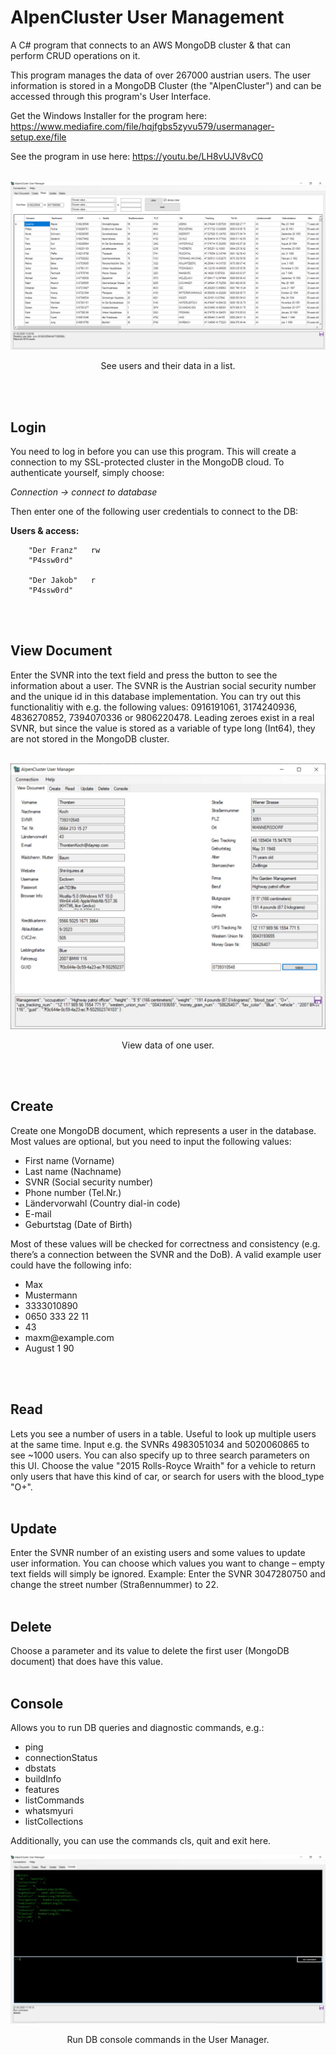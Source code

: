 # AlpenCluster User Management
A C# program that connects to an AWS MongoDB cluster &amp; that can perform CRUD operations on it.

This program manages the data of over 267000 austrian users. The user information is stored in a MongoDB Cluster (the "AlpenCluster") and can be accessed through this program's User Interface. 

Get the Windows Installer for the program here: https://www.mediafire.com/file/hqjfgbs5zyvu579/usermanager-setup.exe/file

See the program in use here: https://youtu.be/LH8vUJV8vC0
<br><br>

![User list](screenshot/aum-scr1.jpg?raw=true "User list")
<p align="center">See users and their data in a list.</p>
<br><br>

<h2>Login</h2>

You need to log in before you can use this program. This will create a connection to my SSL-protected cluster in the MongoDB cloud. To authenticate yourself, simply choose:

<i>Connection -> connect to database</i>

Then enter one of the following user credentials to connect to the DB:
        
<b>Users & access:</b>

        "Der Franz"   rw
        "P4ssw0rd"

        "Der Jakob"   r
        "P4ssw0rd"
<br><br>


<h2>View Document</h2>
Enter the SVNR into the text field and press the button to see the information about a user. The SVNR is the Austrian social security number and the unique id in this database implementation. 
You can try out this functionalitiy with e.g. the following values: 0916191061, 3174240936, 4836270852, 7394070336 or 9806220478. 
Leading zeroes exist in a real SVNR, but since the value is stored as a variable of type long (Int64), they are not stored in the MongoDB cluster.
<br><br>

![View user](screenshot/aum-scr3.jpg?raw=true "View user")
<p align="center">View data of one user.</p>
<br><br>

<h2>Create</h2>
Create one MongoDB document, which represents a user in the database. Most values are optional, but you need to input the following values:

<ul>
  <li>First name (Vorname)</li>
  <li>Last name (Nachname)</li>
  <li>SVNR (Social security number)</li>
  <li>Phone number (Tel.Nr.)</li>
  <li>Ländervorwahl (Country dial-in code)</li>
  <li>E-mail</li>
  <li>Geburtstag (Date of Birth)</li>
</ul>

Most of these values will be checked for correctness and consistency (e.g. there’s a connection between the SVNR and the DoB). A valid example user could have the following info:
<ul>
  <li>Max</li>
  <li>Mustermann</li>
  <li>3333010890</li>
  <li>0650 333 22 11</li>
  <li>43</li>
  <li>maxm@example.com</li>
  <li>August 1 90</li>
</ul>
<br><br>

<h2>Read</h2>
Lets you see a number of users in a table. Useful to look up multiple users at the same time. 
Input e.g. the SVNRs 4983051034 and 5020060865 to see ~1000 users. You can also specify up to three search parameters on this UI. Choose the value "2015 Rolls-Royce Wraith" for a vehicle to return only users that have this kind of car, or search for users with the blood_type "O+". 
<br><br>

<h2>Update</h2>
Enter the SVNR number of an existing users and some values to update user information. You can choose which values you want to change – empty text fields will simply be ignored.
Example: Enter the SVNR 3047280750 and change the street number (Straßennummer) to 22. 
<br><br>

<h2>Delete</h2>
Choose a parameter and its value to delete the first user (MongoDB document) that does have this value. 
<br><br>

<h2>Console</h2>
Allows you to run DB queries and diagnostic commands, e.g.:
<ul>
  <li>ping</li>
  <li>connectionStatus</li>
  <li>dbstats</li>
  <li>buildInfo</li>
  <li>features</li>
  <li>listCommands</li>
  <li>whatsmyuri</li>
  <li>listCollections</li>
</ul>
Additionally, you can use the commands cls, quit and exit here. 
<br>

![User manager console](screenshot/aum-scr2.jpg?raw=true "User manager console")
<p align="center">Run DB console commands in the User Manager.</p>
<br><br>



